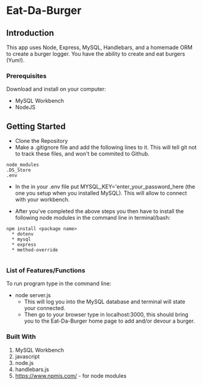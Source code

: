 # Eat-Da-Burger

## Introduction

This app uses Node, Express, MySQL, Handlebars, and a homemade ORM to create a burger logger. You have the ability to create and eat burgers (Yum!). 


### Prerequisites

Download and install on your computer:
* MySQL Workbench
* NodeJS

## Getting Started

* Clone the Repository
* Make a .gitignore file and add the following lines to it. This will tell git not to track these files, and won't be commited to Github.
```
node_modules
.DS_Store
.env
```
* In the in your .env file put MYSQL_KEY='enter_your_password_here (the one you setup when you installed MySQL). This will allow to connect with your workbench.

* After you've completed the above steps you then have to install the following node modules in the command line in terminal/bash:
```
npm install <package name>
  * dotenv
  * mysql
  * express
  * method-override
  
```


### List of Features/Functions

To run program type in the command line:
* node server.js  
  * This will log you into the MySQL database and terminal will state your connected.
  * Then go to your browser type in localhost:3000, this should bring you to the Eat-Da-Burger home page to add and/or devour a burger.
 
  
### Built With
  
1. MySQL Workbench
1. javascript
1. node.js
1. handlebars.js
1. https://www.npmjs.com/ - for node modules
  
